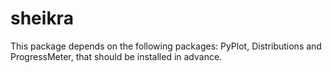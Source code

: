 # sheikra

This package depends on the following packages: PyPlot, Distributions and ProgressMeter, that should be installed in advance.
